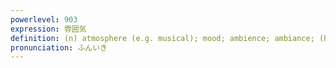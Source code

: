 ```yaml
---
powerlevel: 903
expression: 雰囲気
definition: (n) atmosphere (e.g. musical); mood; ambience; ambiance; (P)
pronunciation: ふんいき
---
```

